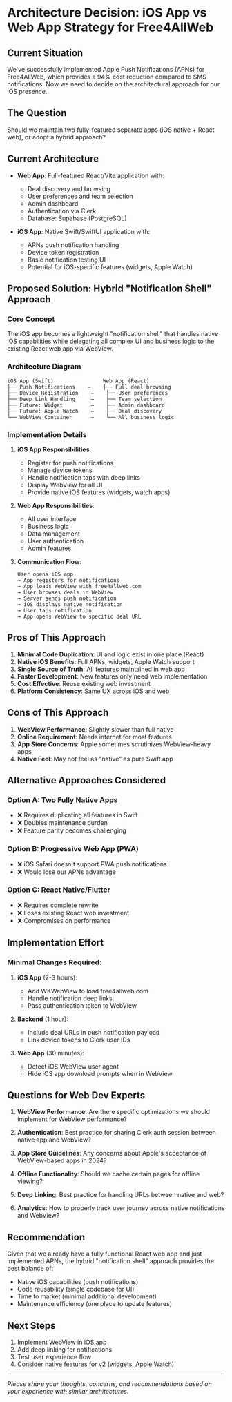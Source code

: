 # Architecture Decision: iOS App vs Web App Strategy for Free4AllWeb

## Current Situation
We've successfully implemented Apple Push Notifications (APNs) for Free4AllWeb, which provides a 94% cost reduction compared to SMS notifications. Now we need to decide on the architectural approach for our iOS presence.

## The Question
Should we maintain two fully-featured separate apps (iOS native + React web), or adopt a hybrid approach?

## Current Architecture
- **Web App**: Full-featured React/Vite application with:
  - Deal discovery and browsing
  - User preferences and team selection
  - Admin dashboard
  - Authentication via Clerk
  - Database: Supabase (PostgreSQL)

- **iOS App**: Native Swift/SwiftUI application with:
  - APNs push notification handling
  - Device token registration
  - Basic notification testing UI
  - Potential for iOS-specific features (widgets, Apple Watch)

## Proposed Solution: Hybrid "Notification Shell" Approach

### Core Concept
The iOS app becomes a lightweight "notification shell" that handles native iOS capabilities while delegating all complex UI and business logic to the existing React web app via WebView.

### Architecture Diagram
```
iOS App (Swift)                Web App (React)
├── Push Notifications    →    ├── Full deal browsing
├── Device Registration    →    ├── User preferences  
├── Deep Link Handling     →    ├── Team selection
├── Future: Widget         →    ├── Admin dashboard
├── Future: Apple Watch    →    ├── Deal discovery
└── WebView Container      →    └── All business logic
```

### Implementation Details

1. **iOS App Responsibilities**:
   - Register for push notifications
   - Manage device tokens
   - Handle notification taps with deep links
   - Display WebView for all UI
   - Provide native iOS features (widgets, watch apps)

2. **Web App Responsibilities**:
   - All user interface
   - Business logic
   - Data management
   - User authentication
   - Admin features

3. **Communication Flow**:
   ```
   User opens iOS app
   → App registers for notifications
   → App loads WebView with free4allweb.com
   → User browses deals in WebView
   → Server sends push notification
   → iOS displays native notification
   → User taps notification
   → App opens WebView to specific deal URL
   ```

## Pros of This Approach

1. **Minimal Code Duplication**: UI and logic exist in one place (React)
2. **Native iOS Benefits**: Full APNs, widgets, Apple Watch support
3. **Single Source of Truth**: All features maintained in web app
4. **Faster Development**: New features only need web implementation
5. **Cost Effective**: Reuse existing web investment
6. **Platform Consistency**: Same UX across iOS and web

## Cons of This Approach

1. **WebView Performance**: Slightly slower than full native
2. **Online Requirement**: Needs internet for most features
3. **App Store Concerns**: Apple sometimes scrutinizes WebView-heavy apps
4. **Native Feel**: May not feel as "native" as pure Swift app

## Alternative Approaches Considered

### Option A: Two Fully Native Apps
- ❌ Requires duplicating all features in Swift
- ❌ Doubles maintenance burden
- ❌ Feature parity becomes challenging

### Option B: Progressive Web App (PWA)
- ❌ iOS Safari doesn't support PWA push notifications
- ❌ Would lose our APNs advantage

### Option C: React Native/Flutter
- ❌ Requires complete rewrite
- ❌ Loses existing React web investment
- ❌ Compromises on performance

## Implementation Effort

### Minimal Changes Required:
1. **iOS App** (2-3 hours):
   - Add WKWebView to load free4allweb.com
   - Handle notification deep links
   - Pass authentication token to WebView

2. **Backend** (1 hour):
   - Include deal URLs in push notification payload
   - Link device tokens to Clerk user IDs

3. **Web App** (30 minutes):
   - Detect iOS WebView user agent
   - Hide iOS app download prompts when in WebView

## Questions for Web Dev Experts

1. **WebView Performance**: Are there specific optimizations we should implement for WebView performance?

2. **Authentication**: Best practice for sharing Clerk auth session between native app and WebView?

3. **App Store Guidelines**: Any concerns about Apple's acceptance of WebView-based apps in 2024?

4. **Offline Functionality**: Should we cache certain pages for offline viewing?

5. **Deep Linking**: Best practice for handling URLs between native and web?

6. **Analytics**: How to properly track user journey across native notifications and WebView?

## Recommendation
Given that we already have a fully functional React web app and just implemented APNs, the hybrid "notification shell" approach provides the best balance of:
- Native iOS capabilities (push notifications)
- Code reusability (single codebase for UI)
- Time to market (minimal additional development)
- Maintenance efficiency (one place to update features)

## Next Steps
1. Implement WebView in iOS app
2. Add deep linking for notifications
3. Test user experience flow
4. Consider native features for v2 (widgets, Apple Watch)

---

*Please share your thoughts, concerns, and recommendations based on your experience with similar architectures.*